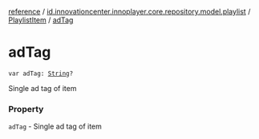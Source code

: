 [reference](../../index.md) / [id.innovationcenter.innoplayer.core.repository.model.playlist](../index.md) / [PlaylistItem](index.md) / [adTag](./ad-tag.md)

# adTag

`var adTag: `[`String`](https://kotlinlang.org/api/latest/jvm/stdlib/kotlin/-string/index.html)`?`

Single ad tag of item

### Property

`adTag` - Single ad tag of item